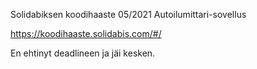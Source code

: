 Solidabiksen koodihaaste 05/2021 Autoilumittari-sovellus

https://koodihaaste.solidabis.com/#/

En ehtinyt deadlineen ja jäi kesken.

